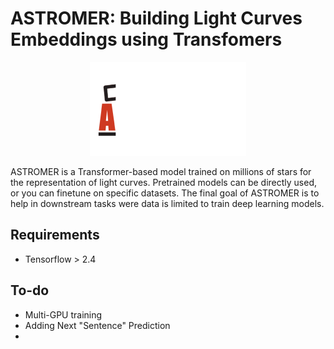 # ASTROMER: Building Light Curves Embeddings using Transfomers

<p align="center">
  <img src="https://github.com/cridonoso/ASTROMER/blob/main/presentation/figures/astromer_fig.gif?raw=true" width="250" height="150">
</p>
 ASTROMER is a Transformer-based model trained on millions of stars for the representation of light curves. Pretrained models can be directly used, or you can finetune on specific datasets. The final goal of ASTROMER is to help in downstream tasks were data is limited to train deep learning models. 


## Requirements 
- Tensorflow > 2.4

## To-do
- Multi-GPU training
- Adding Next "Sentence" Prediction
- 

